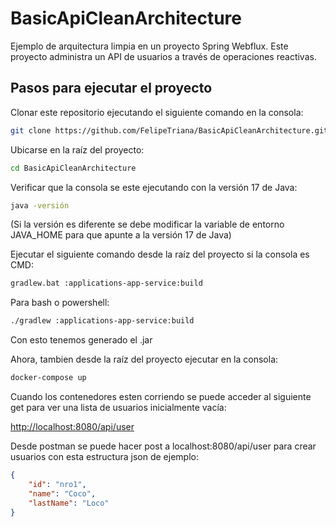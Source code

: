 # BasicApiCleanArchitecture

Ejemplo de arquitectura limpia en un proyecto Spring Webflux. Este proyecto administra un API de usuarios a través de operaciones reactivas.


## Pasos para ejecutar el proyecto

Clonar este repositorio ejecutando el siguiente comando en la consola:

```bash
git clone https://github.com/FelipeTriana/BasicApiCleanArchitecture.git
```

Ubicarse en la raíz del proyecto:
    
```bash
cd BasicApiCleanArchitecture
```

Verificar que la consola se este ejecutando con la versión 17 de Java: 

```bash
java -versión
```

(Si la versión es diferente se debe modificar la variable de entorno JAVA_HOME para que apunte a la versión 17 de Java)

Ejecutar el siguiente comando desde la raíz del proyecto si la consola es CMD:

```bash
gradlew.bat :applications-app-service:build
```

Para bash o powershell:

```bash
./gradlew :applications-app-service:build
```

Con esto tenemos generado el .jar


Ahora, tambien desde la raíz del proyecto ejecutar en la consola:

```bash
docker-compose up
```


Cuando los contenedores esten corriendo se puede acceder al siguiente get para ver una lista de usuarios inicialmente vacía:

[http://localhost:8080/api/user](http://localhost:8080/api/user) 

Desde postman se puede hacer post a localhost:8080/api/user para crear usuarios con esta estructura json de ejemplo:

```json
{
    "id": "nro1",
    "name": "Coco",
    "lastName": "Loco"
}
```
